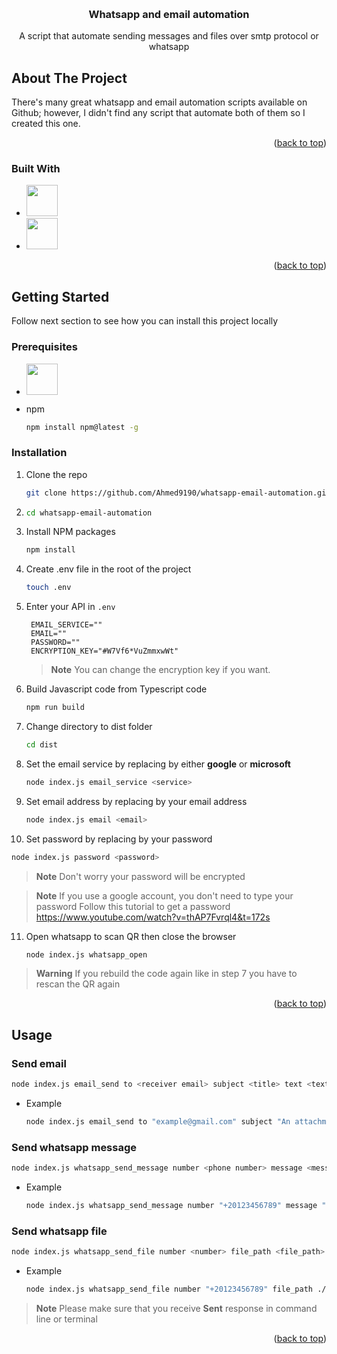 <a name="readme-top"></a>
<br />

<div align="center">
  <h3 align="center">Whatsapp and email automation</h3>

  <p align="center">
    A script that automate sending messages and files over smtp protocol or whatsapp
  </p>
</div>

<!-- ABOUT THE PROJECT -->

## About The Project

There's many great whatsapp and email automation scripts available on Github; however, I didn't find any script that automate both of them so I created this one.

<p align="right">(<a href="#readme-top">back to top</a>)</p>

### Built With

- <a href="https://pptr.dev/" target="_blank"><img src="https://user-images.githubusercontent.com/10379601/29446482-04f7036a-841f-11e7-9872-91d1fc2ea683.png" height="50px"></a>
- <a href="nodemailer.com" target="_blank"><img src="https://nodemailer.com/nm_logo_200x136.png" height="50px"></a>

<p align="right">(<a href="#readme-top">back to top</a>)</p>

<!-- GETTING STARTED -->

## Getting Started

Follow next section to see how you can install this project locally

### Prerequisites

- <a href="https://nodejs.org/en/download/" target="_blank"><img src="https://nodejs.org/static/images/logo.svg" height="50px"></a>

- npm
  ```sh
  npm install npm@latest -g
  ```

### Installation

1. Clone the repo
   ```sh
   git clone https://github.com/Ahmed9190/whatsapp-email-automation.git
   ```
2. ```sh
   cd whatsapp-email-automation
   ```
3. Install NPM packages
   ```sh
   npm install
   ```
4. Create .env file in the root of the project
   ```sh
   touch .env
   ```
5. Enter your API in `.env`

   ```
    EMAIL_SERVICE=""
    EMAIL=""
    PASSWORD=""
    ENCRYPTION_KEY="#W7Vf6*VuZmmxwWt"
   ```

   > **Note**
   > You can change the encryption key if you want.

6. Build Javascript code from Typescript code
   ```sh
   npm run build
   ```
7. Change directory to dist folder
   ```sh
   cd dist
   ```
8. Set the email service by replacing <service> by either **google** or **microsoft**
   ```sh
   node index.js email_service <service>
   ```
9. Set email address by replacing <email> by your email address

   ```sh
   node index.js email <email>
   ```

10. Set password by replacing <password> by your password

```sh
node index.js password <password>
```

> **Note**
> Don't worry your password will be encrypted

> **Note**
> If you use a google account, you don't need to type your password
> Follow this tutorial to get a password
> https://www.youtube.com/watch?v=thAP7Fvrql4&t=172s

11. Open whatsapp to scan QR then close the browser
    ```sh
    node index.js whatsapp_open
    ```

> **Warning**
> If you rebuild the code again like in step 7 you have to rescan the QR again

<p align="right">(<a href="#readme-top">back to top</a>)</p>

<!-- USAGE EXAMPLES -->

## Usage

### Send email

```sh
node index.js email_send to <receiver email> subject <title> text <text> file_path ./index.js
```

- Example
  ```sh
  node index.js email_send to "example@gmail.com" subject "An attachment" text "Hello, please check the attached file" file_path ./index.js
  ```

### Send whatsapp message

```sh
node index.js whatsapp_send_message number <phone number> message <message>
```

- Example
  ```sh
  node index.js whatsapp_send_message number "+20123456789" message "Hello!"
  ```

### Send whatsapp file

```sh
node index.js whatsapp_send_file number <number> file_path <file_path>
```

- Example
  ```sh
  node index.js whatsapp_send_file number "+20123456789" file_path ./index.js
  ```

> **Note**
> Please make sure that you receive **Sent** response in command line or terminal

<p align="right">(<a href="#readme-top">back to top</a>)</p>
